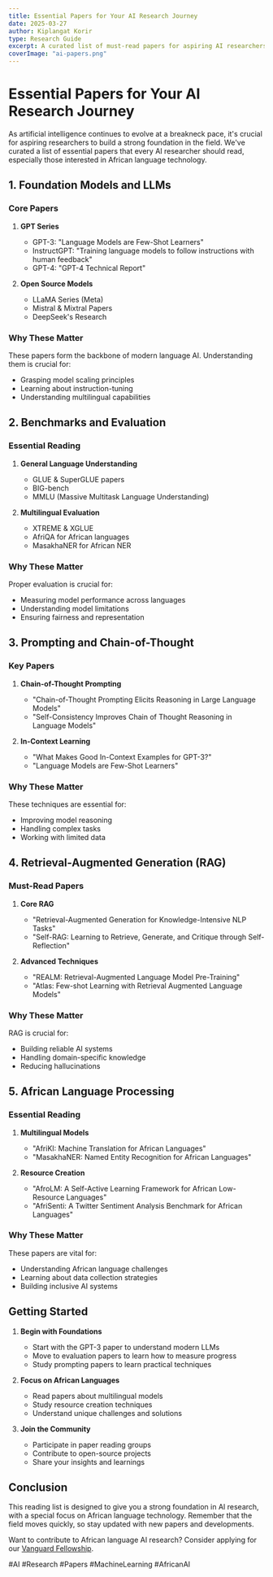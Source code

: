 ```yaml
---
title: Essential Papers for Your AI Research Journey
date: 2025-03-27
author: Kiplangat Korir
type: Research Guide
excerpt: A curated list of must-read papers for aspiring AI researchers, focusing on Large Language Models, Benchmarks, Prompting, and more.
coverImage: "ai-papers.png"
---
```


# Essential Papers for Your AI Research Journey

As artificial intelligence continues to evolve at a breakneck pace, it's crucial for aspiring researchers to build a strong foundation in the field. We've curated a list of essential papers that every AI researcher should read, especially those interested in African language technology.

## 1. Foundation Models and LLMs

### Core Papers
1. **GPT Series**
   - GPT-3: "Language Models are Few-Shot Learners"
   - InstructGPT: "Training language models to follow instructions with human feedback"
   - GPT-4: "GPT-4 Technical Report"

2. **Open Source Models**
   - LLaMA Series (Meta)
   - Mistral & Mixtral Papers
   - DeepSeek's Research

### Why These Matter
These papers form the backbone of modern language AI. Understanding them is crucial for:
- Grasping model scaling principles
- Learning about instruction-tuning
- Understanding multilingual capabilities

## 2. Benchmarks and Evaluation

### Essential Reading
1. **General Language Understanding**
   - GLUE & SuperGLUE papers
   - BIG-bench
   - MMLU (Massive Multitask Language Understanding)

2. **Multilingual Evaluation**
   - XTREME & XGLUE
   - AfriQA for African languages
   - MasakhaNER for African NER

### Why These Matter
Proper evaluation is crucial for:
- Measuring model performance across languages
- Understanding model limitations
- Ensuring fairness and representation

## 3. Prompting and Chain-of-Thought

### Key Papers
1. **Chain-of-Thought Prompting**
   - "Chain-of-Thought Prompting Elicits Reasoning in Large Language Models"
   - "Self-Consistency Improves Chain of Thought Reasoning in Language Models"

2. **In-Context Learning**
   - "What Makes Good In-Context Examples for GPT-3?"
   - "Language Models are Few-Shot Learners"

### Why These Matter
These techniques are essential for:
- Improving model reasoning
- Handling complex tasks
- Working with limited data

## 4. Retrieval-Augmented Generation (RAG)

### Must-Read Papers
1. **Core RAG**
   - "Retrieval-Augmented Generation for Knowledge-Intensive NLP Tasks"
   - "Self-RAG: Learning to Retrieve, Generate, and Critique through Self-Reflection"

2. **Advanced Techniques**
   - "REALM: Retrieval-Augmented Language Model Pre-Training"
   - "Atlas: Few-shot Learning with Retrieval Augmented Language Models"

### Why These Matter
RAG is crucial for:
- Building reliable AI systems
- Handling domain-specific knowledge
- Reducing hallucinations

## 5. African Language Processing

### Essential Reading
1. **Multilingual Models**
   - "AfriKI: Machine Translation for African Languages"
   - "MasakhaNER: Named Entity Recognition for African Languages"

2. **Resource Creation**
   - "AfroLM: A Self-Active Learning Framework for African Low-Resource Languages"
   - "AfriSenti: A Twitter Sentiment Analysis Benchmark for African Languages"

### Why These Matter
These papers are vital for:
- Understanding African language challenges
- Learning about data collection strategies
- Building inclusive AI systems

## Getting Started

1. **Begin with Foundations**
   - Start with the GPT-3 paper to understand modern LLMs
   - Move to evaluation papers to learn how to measure progress
   - Study prompting papers to learn practical techniques

2. **Focus on African Languages**
   - Read papers about multilingual models
   - Study resource creation techniques
   - Understand unique challenges and solutions

3. **Join the Community**
   - Participate in paper reading groups
   - Contribute to open-source projects
   - Share your insights and learnings

## Conclusion

This reading list is designed to give you a strong foundation in AI research, with a special focus on African language technology. Remember that the field moves quickly, so stay updated with new papers and developments.

Want to contribute to African language AI research? Consider applying for our [Vanguard Fellowship](/fellowship.html).

#AI #Research #Papers #MachineLearning #AfricanAI
